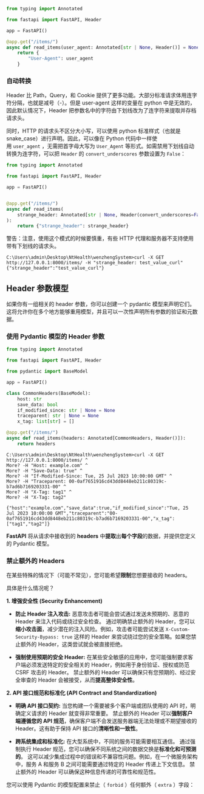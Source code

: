 ```python
from typing import Annotated 

from fastapi import FastAPI, Header 

app = FastAPI()

@app.get("/items/")
async def read_items(user_agent: Annotated[str | None, Header()] = None):
    return {
        "User-Agent": user_agent
    }
```

### 自动转换

Header 比 Path，Query，和 Cookie 提供了更多功能。大部分标准请求体用连字符分隔，也就是减号（-）。但是 user-agent 这样的变量在 python 中是无效的，因此默认情况下，Header 把参数名中的字符由下划线改为了连字符来提取并存档请求头。

同时，HTTP 的请求头不区分大小写，可以使用 python 标准样式（也就是 snake_case）进行声明。因此，可以像在 Python 代码中一样使用 `user_agent` ，无需把首字母大写为 `User_Agent` 等形式。如需禁用下划线自动转换为连字符，可以把 `Header` 的 `convert_underscores` 参数设置为 `False`：

```python
from typing import Annotated

from fastapi import FastAPI, Header

app = FastAPI()


@app.get("/items/")
async def read_items(
    strange_header: Annotated[str | None, Header(convert_underscores=False)] = None,
):
    return {"strange_header": strange_header}
```

警告：注意，使用这个模式的时候要慎重，有些 HTTP 代理和服务器不支持使用带有下划线的请求头。

```
C:\Users\admin\Desktop\NtHealth\wenzhengSystem>curl -X GET http://127.0.0.1:8000/items/ -H "strange_header: test_value_curl"
{"strange_header":"test_value_curl"}
```

## Header 参数模型

如果你有一组相关的 header 参数，你可以创建一个 pydantic 模型来声明它们。这将允许你在多个地方能够重用模型，并且可以一次性声明所有参数的验证和元数据。

### 使用 Pydantic 模型的 Header 参数

```python
from typing import Annotated

from fastapi import FastAPI, Header

from pydantic import BaseModel

app = FastAPI()

class CommonHeaders(BaseModel):
    host: str 
    save_data: bool
    if_modified_since: str | None = None 
    traceparent: str | None = None 
    x_tag: list[str] = []

@app.get("/items/")
async def read_items(headers: Annotated[CommonHeaders, Header()]):
    return headers
```

```
C:\Users\admin\Desktop\NtHealth\wenzhengSystem>curl -X GET http://127.0.0.1:8000/items/ ^
More? -H "Host: example.com" ^
More? -H "Save-Data: true" ^
More? -H "If-Modified-Since: Tue, 25 Jul 2023 10:00:00 GMT" ^
More? -H "Traceparent: 00-0af7651916cd43dd8448eb211c80319c-b7ad6b7169203331-00" ^
More? -H "X-Tag: tag1" ^
More? -H "X-Tag: tag2"

{"host":"example.com","save_data":true,"if_modified_since":"Tue, 25 Jul 2023 10:00:00 GMT","traceparent":"00-0af7651916cd43dd8448eb211c80319c-b7ad6b7169203331-00","x_tag":["tag1","tag2"]}
```

**FastAPI** 将从请求中接收到的 **headers** 中**提取**出**每个字段**的数据，并提供您定义的 Pydantic 模型。

### 禁止额外的 Headers

在某些特殊的情况下（可能不常见），您可能希望**限制**您想要接收的 headers。

具体是什么情况呢？

**1. 增强安全性 (Security Enhancement)**

- **防止 Header 注入攻击:** 恶意攻击者可能会尝试通过发送未预期的、恶意的 Header 来注入代码或绕过安全检查。 通过明确禁止额外的 Header，您可以**缩小攻击面**，减少潜在的注入风险。例如，攻击者可能尝试发送 `X-Custom-Security-Bypass: true` 这样的 Header 来尝试绕过您的安全策略。如果您禁止额外的 Header，这类尝试就会被直接拒绝。
    
- **强制使用预期的安全 Header:** 在某些安全敏感的应用中，您可能强制要求客户端必须发送特定的安全相关的 Header，例如用于身份验证、授权或防范 CSRF 攻击的 Header。 禁止额外的 Header 可以确保只有您预期的、经过安全审查的 Header 会被接受，从而**提高整体安全性**。
    

**2. API 接口规范和标准化 (API Contract and Standardization)**

- **明确 API 接口契约:** 当您构建一个需要被多个客户端或团队使用的 API 时，明确定义请求的 Header 就变得非常重要。 禁止额外的 Header 可以**强制客户端遵循您的 API 规范**，确保客户端不会发送服务器端无法处理或不期望接收的 Header。这有助于保持 API 接口的**清晰性和一致性**。
    
- **跨系统集成和标准化:** 在大型系统中，不同的服务可能需要相互通信。 通过强制执行 Header 规范，您可以确保不同系统之间的数据交换是**标准化和可预测的**。 这可以减少集成过程中的错误和不兼容性问题。例如，在一个微服务架构中，服务 A 和服务 B 之间可能需要通过特定的 Header 传递上下文信息。 禁止额外的 Header 可以确保这种信息传递的可靠性和规范性。

您可以使用 Pydantic 的模型配置来禁止（ `forbid` ）任何额外（ `extra` ）字段：

